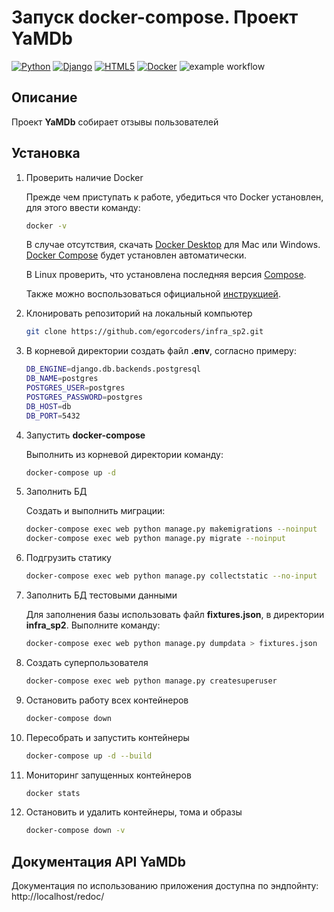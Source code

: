 # Запуск docker-compose. Проект YaMDb

[![Python](https://img.shields.io/badge/python-3670A0?style=for-the-badge&logo=python&logoColor=ffdd54)](https://www.python.org)
[![Django](https://img.shields.io/badge/django-%23092E20.svg?style=for-the-badge&logo=django&logoColor=white)](https://www.djangoproject.com)
[![HTML5](https://img.shields.io/badge/html5-%23E34F26.svg?style=for-the-badge&logo=html5&logoColor=white)](https://en.wikipedia.org/wiki/HTML5)
[![Docker](https://img.shields.io/badge/docker-%230db7ed.svg?style=for-the-badge&logo=docker&logoColor=white)](https://www.docker.com)
![example workflow](https://github.com/Abgrv/yamdb_final/actions/workflows/yamdb_workflow.yml/badge.svg)

## Описание

Проект **YaMDb** собирает отзывы пользователей

## Установка

1. Проверить наличие Docker

   Прежде чем приступать к работе, убедиться что Docker установлен, для этого ввести команду:

   ```bash
   docker -v
   ```

   В случае отсутствия, скачать [Docker Desktop](https://www.docker.com/products/docker-desktop) 
для Mac или Windows. [Docker Compose](https://docs.docker.com/compose) будет установлен 
автоматически.

   В Linux проверить, что установлена последняя версия 
[Compose](https://docs.docker.com/compose/install/).

   Также можно воспользоваться официальной [инструкцией](https://docs.docker.com/engine/install/).

2. Клонировать репозиторий на локальный компьютер

   ```bash
   git clone https://github.com/egorcoders/infra_sp2.git
   ```

3. В корневой директории создать файл **.env**, согласно примеру:

   ```bash
   DB_ENGINE=django.db.backends.postgresql
   DB_NAME=postgres
   POSTGRES_USER=postgres
   POSTGRES_PASSWORD=postgres
   DB_HOST=db
   DB_PORT=5432
   ```

4. Запустить **docker-compose**

   Выполнить из корневой директории команду:

   ```bash
   docker-compose up -d
   ```

5. Заполнить БД

   Создать и выполнить миграции:

   ```bash
   docker-compose exec web python manage.py makemigrations --noinput
   docker-compose exec web python manage.py migrate --noinput
   ```

6. Подгрузить статику

   ```bash
   docker-compose exec web python manage.py collectstatic --no-input
   ```

7. Заполнить БД тестовыми данными

   Для заполнения базы использовать файл **fixtures.json**, в директории **infra_sp2**. Выполните 
команду:

   ```bash
   docker-compose exec web python manage.py dumpdata > fixtures.json
   ```

8. Создать суперпользователя

   ```bash
   docker-compose exec web python manage.py createsuperuser
   ```

9. Остановить работу всех контейнеров

   ```bash
   docker-compose down
   ```

10. Пересобрать и запустить контейнеры

    ```bash
    docker-compose up -d --build
    ```

11. Мониторинг запущенных контейнеров

    ```bash
    docker stats
    ```

12. Остановить и удалить контейнеры, тома и образы

    ```bash
    docker-compose down -v
    ```

## Документация API YaMDb

Документация по использованию приложения доступна по эндпойнту: http://localhost/redoc/